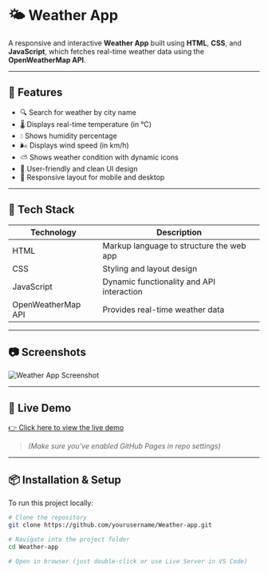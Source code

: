 # 🌤️ Weather App

A responsive and interactive **Weather App** built using **HTML**, **CSS**, and **JavaScript**, which fetches real-time weather data using the **OpenWeatherMap API**.

---

## 📌 Features

- 🔍 Search for weather by city name
- 🌡️ Displays real-time temperature (in °C)
- 💧 Shows humidity percentage
- 🌬️ Displays wind speed (in km/h)
- ⛅ Shows weather condition with dynamic icons
- 🎯 User-friendly and clean UI design
- 📱 Responsive layout for mobile and desktop

---

## 🧰 Tech Stack

| Technology | Description |
|------------|-------------|
| HTML       | Markup language to structure the web app |
| CSS        | Styling and layout design |
| JavaScript | Dynamic functionality and API interaction |
| OpenWeatherMap API | Provides real-time weather data |

---

## 📷 Screenshots

![Weather App Screenshot](images/screenshot.png) <!-- Replace with actual screenshot path -->

---

## 🔗 Live Demo

[👉 Click here to view the live demo](https://yourusername.github.io/Weather-app)

> *(Make sure you've enabled GitHub Pages in repo settings)*

---

## 📦 Installation & Setup

To run this project locally:

```bash
# Clone the repository
git clone https://github.com/yourusername/Weather-app.git

# Navigate into the project folder
cd Weather-app

# Open in browser (just double-click or use Live Server in VS Code)

